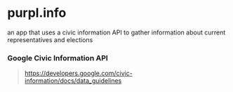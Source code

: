 # purpl.info
an app that uses a civic information API to gather information about current representatives and elections

### Google Civic Information API
> https://developers.google.com/civic-information/docs/data_guidelines
